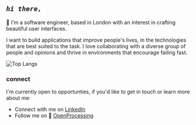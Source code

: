 ## _**`hi there,`**_
🌈 I'm a software engineer, based in London with an interest in crafting beautiful user interfaces.

I want to build applications that improve people's lives, in the technologies that are best suited to the task. I love collaborating with a diverse group of people and opinions and thrive in environments that encourage failing fast.

![Top Langs](https://github-readme-stats.vercel.app/api/top-langs/?username=niamhbrockbank&layout=compact)

### connect
I'm currently open to opportunties, if you'd like to get in touch or learn more about me:
<ul>
  <li>Connect with me on <a href='https://www.linkedin.com/in/niamh-brockbank/'>LinkedIn</a></li>
  <li>Follow me on 🎨 <a href='https://openprocessing.org/user/334108/?view=activity&o=14'>OpenProcessing</a></li>
</ul>

<!---
niamhbrockbank/niamhbrockbank is a ✨ special ✨ repository because its `README.md` (this file) appears on your GitHub profile.
You can click the Preview link to take a look at your changes.
--->
